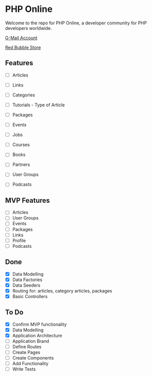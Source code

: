 # PHP Online

Welcome to the repo for PHP Online, a developer community for PHP developers worldwide.

[G-Mail Account](phponlinedev@gmail.com)

[Red Bubble Store](https://www.redbubble.com/people/php-online/shop)

## Features

- [ ] Articles
- [ ] Links
- [ ] Categories
- [ ] Tutorials - Type of Article
- [ ] Packages
- [ ] Events
- [ ] Jobs
- [ ] Courses
- [ ] Books
- [ ] Partners
- [ ] User Groups
- [ ] Podcasts


## MVP Features

- [ ] Articles
- [ ] User Groups
- [ ] Events
- [ ] Packages
- [ ] Links
- [ ] Profile
- [ ] Podcasts

## Done

- [x] Data Modelling
- [x] Data Factories
- [x] Data Seeders
- [x] Routing for: articles, category articles, packages
- [x] Basic Controllers

## To Do

- [x] Confirm MVP functionality
- [x] Data Modelling
- [x] Application Architecture
- [ ] Application Brand
- [ ] Define Routes
- [ ] Create Pages
- [ ] Create Components
- [ ] Add Functionality
- [ ] Write Tests
